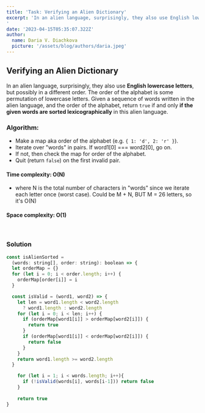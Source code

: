 ```yaml
---
title: 'Task: Verifying an Alien Dictionary'
excerpt: 'In an alien language, surprisingly, they also use English lowercase letters, but possibly in a different order. The order of the alphabet is some permutation of lowercase letters. Given a sequence of words written in the alien language, and the order of the alphabet, return true if and only if the given words are sorted lexicographically in this alien language.
'
date: '2023-04-15T05:35:07.322Z'
author:
  name: Daria V. Diachkova
  picture: '/assets/blog/authors/daria.jpeg'
---
```


## Verifying an Alien Dictionary

In an alien language, surprisingly, they also use **English lowercase letters**, but possibly in a different order. The order of the alphabet is some permutation of lowercase letters. Given a sequence of words written in the alien language, and the order of the alphabet, return `true` if and only **if the given words are sorted lexicographically** in this alien language.

### Algorithm: 
- Make a map aka order of the alphabet (e.g. `{ 1: 'd', 2: 'r' }`). 
- Iterate over "words" in pairs. If word1[0] === word2[0], go on. 
- If not, then check the map for order of the alphabet. 
- Quit (return `false`) on the first invalid pair.

####  Time complexity: O(N)
- where N is the total number of characters in "words" since we iterate each letter once (worst case). Could be M + N, BUT M = 26 letters, so it's O(N)

#### Space complexity: O(1)

<br />


### Solution


```js
const isAlienSorted = 
  (words: string[], order: string): boolean => {
  let orderMap = {}
  for (let i = 0; i < order.length; i++) {
    orderMap[order[i]] = i
  }

  const isValid = (word1, word2) => {
    let len = word1.length < word2.length 
      ? word1.length : word2.length
    for (let i = 0; i < len; i++) {
      if (orderMap[word1[i]] > orderMap[word2[i]]) {
        return true
      }
      if (orderMap[word1[i]] < orderMap[word2[i]]) {
        return false
      }
    }
    return word1.length >= word2.length
  }

    for (let i = 1; i < words.length; i++){
      if (!isValid(words[i], words[i-1])) return false
    }
    
    return true
}
```
